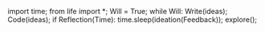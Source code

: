 import time;
from life import *;
Will = True;
while Will:
 Write(ideas);
 Code(ideas);
 if Reflection(Time):
    time.sleep(ideation(Feedback));
explore();
